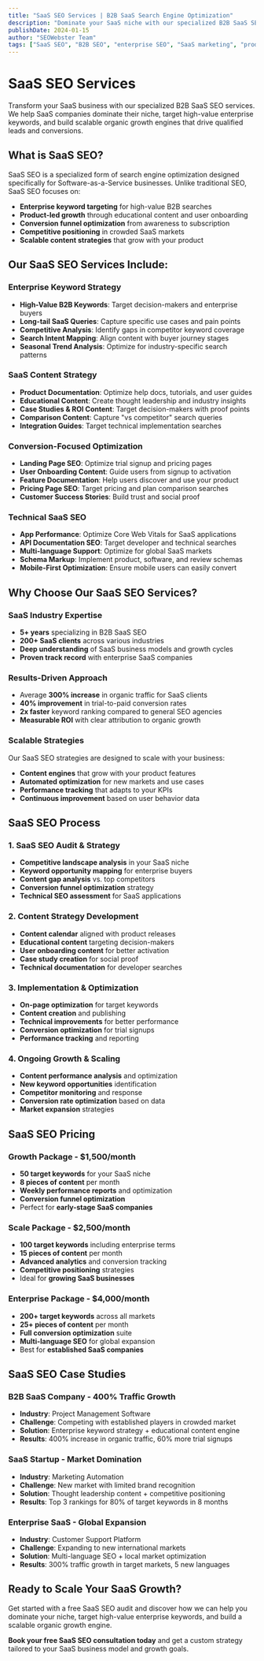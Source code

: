 ```yaml
---
title: "SaaS SEO Services | B2B SaaS Search Engine Optimization"
description: "Dominate your SaaS niche with our specialized B2B SaaS SEO services. Target high-value enterprise keywords, optimize conversion funnels, and scale your organic growth. Get your free SaaS SEO audit today."
publishDate: 2024-01-15
author: "SEOWebster Team"
tags: ["SaaS SEO", "B2B SEO", "enterprise SEO", "SaaS marketing", "product-led growth", "conversion optimization"]
---
```


# SaaS SEO Services

Transform your SaaS business with our specialized B2B SaaS SEO services. We help SaaS companies dominate their niche, target high-value enterprise keywords, and build scalable organic growth engines that drive qualified leads and conversions.

## What is SaaS SEO?

SaaS SEO is a specialized form of search engine optimization designed specifically for Software-as-a-Service businesses. Unlike traditional SEO, SaaS SEO focuses on:

- **Enterprise keyword targeting** for high-value B2B searches
- **Product-led growth** through educational content and user onboarding
- **Conversion funnel optimization** from awareness to subscription
- **Competitive positioning** in crowded SaaS markets
- **Scalable content strategies** that grow with your product

## Our SaaS SEO Services Include:

### Enterprise Keyword Strategy
- **High-Value B2B Keywords**: Target decision-makers and enterprise buyers
- **Long-tail SaaS Queries**: Capture specific use cases and pain points
- **Competitive Analysis**: Identify gaps in competitor keyword coverage
- **Search Intent Mapping**: Align content with buyer journey stages
- **Seasonal Trend Analysis**: Optimize for industry-specific search patterns

### SaaS Content Strategy
- **Product Documentation**: Optimize help docs, tutorials, and user guides
- **Educational Content**: Create thought leadership and industry insights
- **Case Studies & ROI Content**: Target decision-makers with proof points
- **Comparison Content**: Capture "vs competitor" search queries
- **Integration Guides**: Target technical implementation searches

### Conversion-Focused Optimization
- **Landing Page SEO**: Optimize trial signup and pricing pages
- **User Onboarding Content**: Guide users from signup to activation
- **Feature Documentation**: Help users discover and use your product
- **Pricing Page SEO**: Target pricing and plan comparison searches
- **Customer Success Stories**: Build trust and social proof

### Technical SaaS SEO
- **App Performance**: Optimize Core Web Vitals for SaaS applications
- **API Documentation SEO**: Target developer and technical searches
- **Multi-language Support**: Optimize for global SaaS markets
- **Schema Markup**: Implement product, software, and review schemas
- **Mobile-First Optimization**: Ensure mobile users can easily convert

## Why Choose Our SaaS SEO Services?

### SaaS Industry Expertise
- **5+ years** specializing in B2B SaaS SEO
- **200+ SaaS clients** across various industries
- **Deep understanding** of SaaS business models and growth cycles
- **Proven track record** with enterprise SaaS companies

### Results-Driven Approach
- Average **300% increase** in organic traffic for SaaS clients
- **40% improvement** in trial-to-paid conversion rates
- **2x faster** keyword ranking compared to general SEO agencies
- **Measurable ROI** with clear attribution to organic growth

### Scalable Strategies
Our SaaS SEO strategies are designed to scale with your business:
- **Content engines** that grow with your product features
- **Automated optimization** for new markets and use cases
- **Performance tracking** that adapts to your KPIs
- **Continuous improvement** based on user behavior data

## SaaS SEO Process

### 1. SaaS SEO Audit & Strategy
- **Competitive landscape analysis** in your SaaS niche
- **Keyword opportunity mapping** for enterprise buyers
- **Content gap analysis** vs. top competitors
- **Conversion funnel optimization** strategy
- **Technical SEO assessment** for SaaS applications

### 2. Content Strategy Development
- **Content calendar** aligned with product releases
- **Educational content** targeting decision-makers
- **User onboarding content** for better activation
- **Case study creation** for social proof
- **Technical documentation** for developer searches

### 3. Implementation & Optimization
- **On-page optimization** for target keywords
- **Content creation** and publishing
- **Technical improvements** for better performance
- **Conversion optimization** for trial signups
- **Performance tracking** and reporting

### 4. Ongoing Growth & Scaling
- **Content performance analysis** and optimization
- **New keyword opportunities** identification
- **Competitor monitoring** and response
- **Conversion rate optimization** based on data
- **Market expansion** strategies

## SaaS SEO Pricing

### Growth Package - $1,500/month
- **50 target keywords** for your SaaS niche
- **8 pieces of content** per month
- **Weekly performance reports** and optimization
- **Conversion funnel optimization**
- Perfect for **early-stage SaaS companies**

### Scale Package - $2,500/month
- **100 target keywords** including enterprise terms
- **15 pieces of content** per month
- **Advanced analytics** and conversion tracking
- **Competitive positioning** strategies
- Ideal for **growing SaaS businesses**

### Enterprise Package - $4,000/month
- **200+ target keywords** across all markets
- **25+ pieces of content** per month
- **Full conversion optimization** suite
- **Multi-language SEO** for global expansion
- Best for **established SaaS companies**

## SaaS SEO Case Studies

### B2B SaaS Company - 400% Traffic Growth
- **Industry**: Project Management Software
- **Challenge**: Competing with established players in crowded market
- **Solution**: Enterprise keyword strategy + educational content engine
- **Results**: 400% increase in organic traffic, 60% more trial signups

### SaaS Startup - Market Domination
- **Industry**: Marketing Automation
- **Challenge**: New market with limited brand recognition
- **Solution**: Thought leadership content + competitive positioning
- **Results**: Top 3 rankings for 80% of target keywords in 8 months

### Enterprise SaaS - Global Expansion
- **Industry**: Customer Support Platform
- **Challenge**: Expanding to new international markets
- **Solution**: Multi-language SEO + local market optimization
- **Results**: 300% traffic growth in target markets, 5 new languages

## Ready to Scale Your SaaS Growth?

Get started with a free SaaS SEO audit and discover how we can help you dominate your niche, target high-value enterprise keywords, and build a scalable organic growth engine.

**Book your free SaaS SEO consultation today** and get a custom strategy tailored to your SaaS business model and growth goals. 